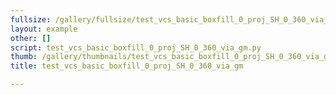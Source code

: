 ```yaml
---
fullsize: /gallery/fullsize/test_vcs_basic_boxfill_0_proj_SH_0_360_via_gm.png
layout: example
other: []
script: test_vcs_basic_boxfill_0_proj_SH_0_360_via_gm.py
thumb: /gallery/thumbnails/test_vcs_basic_boxfill_0_proj_SH_0_360_via_gm.png
title: test_vcs_basic_boxfill_0_proj_SH_0_360_via_gm

---
```

